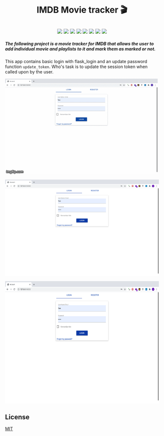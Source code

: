 <h1 align="center">IMDB Movie tracker 🎬
</h1>


<h2 align="center">

<img src="https://img.shields.io/badge/Python-3.8.0-blue.svg">
<img src="https://img.shields.io/badge/Flask-1.1.2-blue.svg">
<img src="https://img.shields.io/badge/FlaskLogin-0.5.0-blue.svg">
<img src="https://img.shields.io/badge/FlaskSQLAlchemy-2.4.4-blue.svg">
<img src="https://img.shields.io/badge/beautifulsoup4-4.9.1-blue.svg">
<img src="https://img.shields.io/badge/flask_jwt_extended-3.24.1-blue.svg">
<img src="https://img.shields.io/badge/pyJWT-1.7.1-blue.svg">

<img src="https://img.shields.io/badge/Made%20by-A9K5-orange.svg">

</h2>
<h5>The following project is a movie tracker for IMDB that allows the user to add individual movie and playlists to it and mark them as marked or not. </h6>

This app contains basic login with flask_login and an update password function <code>update_token</code>. Who's task is to update the session token when called upon by the user.

![](https://github.com/A9K5/Python_Flask/blob/master/12_09_20/images/4f4nnl.gif)

![](https://github.com/A9K5/Python_Flask/blob/master/12_09_20/images/1.png)

<img src="https://github.com/A9K5/Python_Flask/blob/master/12_09_20/images/1.png" height="400">

## License
[MIT](https://choosealicense.com/licenses/mit/)
